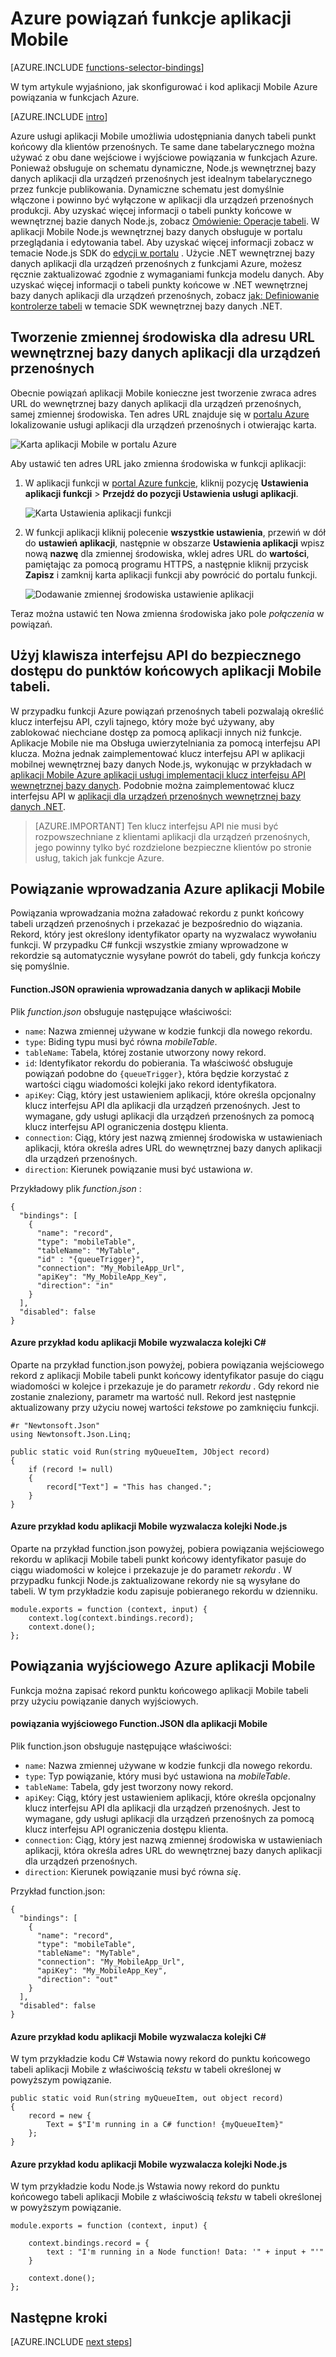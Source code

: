 <properties
    pageTitle="Azure powiązań aplikacji Mobile funkcje | Microsoft Azure"
    description="Opis sposobu używania aplikacji Mobile Azure powiązania w funkcjach Azure."
    services="functions"
    documentationCenter="na"
    authors="ggailey777"
    manager="erikre"
    editor=""
    tags=""
    keywords="Funkcje Azure, funkcje, przetwarzanie zdarzenia, dynamiczne obliczeń pliki architektura"/>

<tags
    ms.service="functions"
    ms.devlang="multiple"
    ms.topic="reference"
    ms.tgt_pltfrm="multiple"
    ms.workload="na"
    ms.date="08/30/2016"
    ms.author="glenga"/>

# <a name="azure-functions-mobile-apps-bindings"></a>Azure powiązań funkcje aplikacji Mobile

[AZURE.INCLUDE [functions-selector-bindings](../../includes/functions-selector-bindings.md)]

W tym artykule wyjaśniono, jak skonfigurować i kod aplikacji Mobile Azure powiązania w funkcjach Azure. 

[AZURE.INCLUDE [intro](../../includes/functions-bindings-intro.md)] 

Azure usługi aplikacji Mobile umożliwia udostępniania danych tabeli punkt końcowy dla klientów przenośnych. Te same dane tabelarycznego można używać z obu dane wejściowe i wyjściowe powiązania w funkcjach Azure. Ponieważ obsługuje on schematu dynamiczne, Node.js wewnętrznej bazy danych aplikacji dla urządzeń przenośnych jest idealnym tabelarycznego przez funkcje publikowania. Dynamiczne schematu jest domyślnie włączone i powinno być wyłączone w aplikacji dla urządzeń przenośnych produkcji. Aby uzyskać więcej informacji o tabeli punkty końcowe w wewnętrznej bazie danych Node.js, zobacz [Omówienie: Operacje tabeli](../app-service-mobile/app-service-mobile-node-backend-how-to-use-server-sdk.md#TableOperations). W aplikacji Mobile Node.js wewnętrznej bazy danych obsługuje w portalu przeglądania i edytowania tabel. Aby uzyskać więcej informacji zobacz w temacie Node.js SDK do [edycji w portalu](../app-service-mobile/app-service-mobile-node-backend-how-to-use-server-sdk.md#in-portal-editing) . Użycie .NET wewnętrznej bazy danych aplikacji dla urządzeń przenośnych z funkcjami Azure, możesz ręcznie zaktualizować zgodnie z wymaganiami funkcja modelu danych. Aby uzyskać więcej informacji o tabeli punkty końcowe w .NET wewnętrznej bazy danych aplikacji dla urządzeń przenośnych, zobacz [jak: Definiowanie kontrolerze tabeli](../app-service-mobile/app-service-mobile-dotnet-backend-how-to-use-server-sdk.md#define-table-controller) w temacie SDK wewnętrznej bazy danych .NET. 

## <a name="create-an-environment-variable-for-your-mobile-app-backend-url"></a>Tworzenie zmiennej środowiska dla adresu URL wewnętrznej bazy danych aplikacji dla urządzeń przenośnych

Obecnie powiązań aplikacji Mobile konieczne jest tworzenie zwraca adres URL do wewnętrznej bazy danych aplikacji dla urządzeń przenośnych, samej zmiennej środowiska. Ten adres URL znajduje się w [portalu Azure](https://portal.azure.com) lokalizowanie usługi aplikacji dla urządzeń przenośnych i otwierając karta.

![Karta aplikacji Mobile w portalu Azure](./media/functions-bindings-mobile-apps/mobile-app-blade.png)

Aby ustawić ten adres URL jako zmienna środowiska w funkcji aplikacji:

1. W aplikacji funkcji w [portal Azure funkcje](https://functions.azure.com/signin), kliknij pozycję **Ustawienia aplikacji funkcji** > **Przejdź do pozycji Ustawienia usługi aplikacji**. 

    ![Karta Ustawienia aplikacji funkcji](./media/functions-bindings-mobile-apps/functions-app-service-settings.png)

2. W funkcji aplikacji kliknij polecenie **wszystkie ustawienia**, przewiń w dół do **ustawień aplikacji**, następnie w obszarze **Ustawienia aplikacji** wpisz nową **nazwę** dla zmiennej środowiska, wklej adres URL do **wartości**, pamiętając za pomocą programu HTTPS, a następnie kliknij przycisk **Zapisz** i zamknij karta aplikacji funkcji aby powrócić do portalu funkcji.   

    ![Dodawanie zmiennej środowiska ustawienie aplikacji](./media/functions-bindings-mobile-apps/functions-app-add-app-setting.png)

Teraz można ustawić ten Nowa zmienna środowiska jako pole *połączenia* w powiązań.

## <a id="mobiletablesapikey"></a>Użyj klawisza interfejsu API do bezpiecznego dostępu do punktów końcowych aplikacji Mobile tabeli.

W przypadku funkcji Azure powiązań przenośnych tabeli pozwalają określić klucz interfejsu API, czyli tajnego, który może być używany, aby zablokować niechciane dostęp za pomocą aplikacji innych niż funkcje. Aplikacje Mobile nie ma Obsługa uwierzytelniania za pomocą interfejsu API klucza. Można jednak zaimplementować klucz interfejsu API w aplikacji mobilnej wewnętrznej bazy danych Node.js, wykonując w przykładach w [aplikacji Mobile Azure aplikacji usługi implementacji klucz interfejsu API wewnętrznej bazy danych](https://github.com/Azure/azure-mobile-apps-node/tree/master/samples/api-key). Podobnie można zaimplementować klucz interfejsu API w [aplikacji dla urządzeń przenośnych wewnętrznej bazy danych .NET](https://github.com/Azure/azure-mobile-apps-net-server/wiki/Implementing-Application-Key).

>[AZURE.IMPORTANT] Ten klucz interfejsu API nie musi być rozpowszechniane z klientami aplikacji dla urządzeń przenośnych, jego powinny tylko być rozdzielone bezpieczne klientów po stronie usług, takich jak funkcje Azure. 

## <a id="mobiletablesinput"></a>Powiązanie wprowadzania Azure aplikacji Mobile

Powiązania wprowadzania można załadować rekordu z punkt końcowy tabeli urządzeń przenośnych i przekazać je bezpośrednio do wiązania. Rekord, który jest określony identyfikator oparty na wyzwalacz wywołaniu funkcji. W przypadku C# funkcji wszystkie zmiany wprowadzone w rekordzie są automatycznie wysyłane powrót do tabeli, gdy funkcja kończy się pomyślnie.

#### <a name="functionjson-for-mobile-apps-input-binding"></a>Function.JSON oprawienia wprowadzania danych w aplikacji Mobile

Plik *function.json* obsługuje następujące właściwości:

- `name`: Nazwa zmiennej używane w kodzie funkcji dla nowego rekordu.
- `type`: Biding typu musi być równa *mobileTable*.
- `tableName`: Tabela, której zostanie utworzony nowy rekord.
- `id`: Identyfikator rekordu do pobierania. Ta właściwość obsługuje powiązań podobne do `{queueTrigger}`, która będzie korzystać z wartości ciągu wiadomości kolejki jako rekord identyfikatora.
- `apiKey`: Ciąg, który jest ustawieniem aplikacji, które określa opcjonalny klucz interfejsu API dla aplikacji dla urządzeń przenośnych. Jest to wymagane, gdy usługi aplikacji dla urządzeń przenośnych za pomocą klucz interfejsu API ograniczenia dostępu klienta.
- `connection`: Ciąg, który jest nazwą zmiennej środowiska w ustawieniach aplikacji, która określa adres URL do wewnętrznej bazy danych aplikacji dla urządzeń przenośnych.
- `direction`: Kierunek powiązanie musi być ustawiona *w*.

Przykładowy plik *function.json* :

    {
      "bindings": [
        {
          "name": "record",
          "type": "mobileTable",
          "tableName": "MyTable",
          "id" : "{queueTrigger}",
          "connection": "My_MobileApp_Url",
          "apiKey": "My_MobileApp_Key",
          "direction": "in"
        }
      ],
      "disabled": false
    }

#### <a name="azure-mobile-apps-code-example-for-a-c-queue-trigger"></a>Azure przykład kodu aplikacji Mobile wyzwalacza kolejki C#

Oparte na przykład function.json powyżej, pobiera powiązania wejściowego rekord z aplikacji Mobile tabeli punkt końcowy identyfikator pasuje do ciągu wiadomości w kolejce i przekazuje je do parametr *rekordu* . Gdy rekord nie zostanie znaleziony, parametr ma wartość null. Rekord jest następnie aktualizowany przy użyciu nowej wartości *tekstowe* po zamknięciu funkcji.

    #r "Newtonsoft.Json"    
    using Newtonsoft.Json.Linq;
    
    public static void Run(string myQueueItem, JObject record)
    {
        if (record != null)
        {
            record["Text"] = "This has changed.";
        }    
    }

#### <a name="azure-mobile-apps-code-example-for-a-nodejs-queue-trigger"></a>Azure przykład kodu aplikacji Mobile wyzwalacza kolejki Node.js

Oparte na przykład function.json powyżej, pobiera powiązania wejściowego rekordu w aplikacji Mobile tabeli punkt końcowy identyfikator pasuje do ciągu wiadomości w kolejce i przekazuje je do parametr *rekordu* . W przypadku funkcji Node.js zaktualizowane rekordy nie są wysyłane do tabeli. W tym przykładzie kodu zapisuje pobieranego rekordu w dzienniku.

    module.exports = function (context, input) {    
        context.log(context.bindings.record);
        context.done();
    };


## <a id="mobiletablesoutput"></a>Powiązania wyjściowego Azure aplikacji Mobile

Funkcja można zapisać rekord punktu końcowego aplikacji Mobile tabeli przy użyciu powiązanie danych wyjściowych. 

#### <a name="functionjson-for-mobile-apps-output-binding"></a>powiązania wyjściowego Function.JSON dla aplikacji Mobile

Plik function.json obsługuje następujące właściwości:

- `name`: Nazwa zmiennej używane w kodzie funkcji dla nowego rekordu.
- `type`: Typ powiązanie, który musi być ustawiona na *mobileTable*.
- `tableName`: Tabela, gdy jest tworzony nowy rekord.
- `apiKey`: Ciąg, który jest ustawieniem aplikacji, które określa opcjonalny klucz interfejsu API dla aplikacji dla urządzeń przenośnych. Jest to wymagane, gdy usługi aplikacji dla urządzeń przenośnych za pomocą klucz interfejsu API ograniczenia dostępu klienta.
- `connection`: Ciąg, który jest nazwą zmiennej środowiska w ustawieniach aplikacji, która określa adres URL do wewnętrznej bazy danych aplikacji dla urządzeń przenośnych.
- `direction`: Kierunek powiązanie musi być równa *się*.

Przykład function.json:

    {
      "bindings": [
        {
          "name": "record",
          "type": "mobileTable",
          "tableName": "MyTable",
          "connection": "My_MobileApp_Url",
          "apiKey": "My_MobileApp_Key",
          "direction": "out"
        }
      ],
      "disabled": false
    }

#### <a name="azure-mobile-apps-code-example-for-a-c-queue-trigger"></a>Azure przykład kodu aplikacji Mobile wyzwalacza kolejki C#

W tym przykładzie kodu C# Wstawia nowy rekord do punktu końcowego tabeli aplikacji Mobile z właściwością *tekstu* w tabeli określonej w powyższym powiązanie.

    public static void Run(string myQueueItem, out object record)
    {
        record = new {
            Text = $"I'm running in a C# function! {myQueueItem}"
        };
    }

#### <a name="azure-mobile-apps-code-example-for-a-nodejs-queue-trigger"></a>Azure przykład kodu aplikacji Mobile wyzwalacza kolejki Node.js

W tym przykładzie kodu Node.js Wstawia nowy rekord do punktu końcowego tabeli aplikacji Mobile z właściwością *tekstu* w tabeli określonej w powyższym powiązanie.

    module.exports = function (context, input) {
    
        context.bindings.record = {
            text : "I'm running in a Node function! Data: '" + input + "'"
        }   
    
        context.done();
    };

## <a name="next-steps"></a>Następne kroki

[AZURE.INCLUDE [next steps](../../includes/functions-bindings-next-steps.md)]

